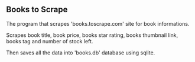 ## Books to Scrape

The program that scrapes 'books.toscrape.com' site for book informations.

Scrapes book title, book price, books star rating, books thumbnail link,
books tag and number of stock left.

Then saves all the data into 'books.db' database using sqlite.
